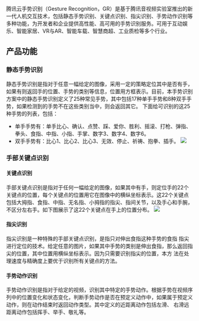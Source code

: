 
腾讯云手势识别（Gesture Recognition，GR）是基于腾讯音视频实验室推出的新一代人机交互技术，包括静态手势识别、关键点识别、指尖识别、手势动作识别等多种功能，为开发者和企业提供高性能、高可用的手势识别服务。可用于互动娱乐、智能家居、VR与AR、智能车载、智慧商超、工业质检等多个行业。
  
## 产品功能
### 静态手势识别
  
静态手势识别是指对于任意一幅给定的图像，采用一定的策略定位其中是否有手，如果有则返回手的位置、手势的类别等信息，位置用方框表示。目前，本手势识别方案中的静态手势识别定义了25种常见手势，其中包括17种单手手势和8种双手手势，如果检测到的手势不在这些类别当中，则会返回其它。
下面给可识别的这25种手势的列表，包括：
- 单手手势有：单手比心、确认、点赞、踩、爱你、胜利、摇滚、打枪、弹指、拳头、食指、中指、小指、手掌、数字3、数字4、数字6。
- 双手手势有：比心1、比心2、比心3、无效、停止、祈祷、抱拳、插手。
![](https://main.qcloudimg.com/raw/f6efab8e9a7a65d7732f1aac48f8a82d/25_gesture(1).png)
### 手部关键点识别
  
#### 关键点识别
手部关键点识别是指对于任何一幅给定的图像，如果其中有手，则定位手的22个关键点的位置，每个关键点的位置用它在图像中的横纵坐标表示。这22个关键点包括大拇指、食指、中指、无名指、小拇指的指尖、指间关节，以及手心和手腕，不区分左右手。如下图展示了这22个关键点在手上的位置分布。
![](https://main.qcloudimg.com/raw/b7f10fa3e259122a195a3c332d243825/fingerR.png)
#### 指尖识别
指尖识别是一种特殊的手部关键点识别，是指只对伸出食指这种手势的食指 指尖进行定位的技术。给定任意的图片，如果其中手势的类别是伸出食指，那么返回指尖的位置，其中位置用横纵坐标表示。因为只需要识别指尖的位置，本方 法在处理速度与精确度上要优于识别所有关键点的方法。
  
#### 手势动作识别
手势动作识别是指对于给定的视频，识别其中特定的手势动作。根据手势在视频序列中的位置变化和状态变化，判断手势动作是否在预定义动作中，如果属于预定义动作，则在动作结束时返回动作类型。其中定义的近距离动作包括左滑、 右滑远距离动作包括挥手、举手、敬礼等。
  
